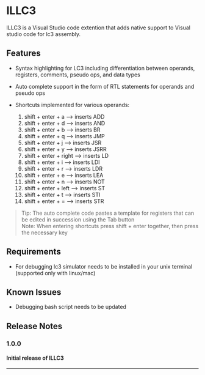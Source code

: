 # ILLC3 

ILLC3 is a Visual Studio code extention that adds native support to Visual studio code for lc3 assembly. 

## Features

* Syntax highlighting for LC3 including differentiation between operands, registers, comments, pseudo ops, and data types

* Auto complete support in the form of RTL statements for operands and pseudo ops  

* Shortcuts implemented for various operands:
    1. shift + enter + a     --> inserts ADD
    2. shift + enter + d     --> inserts AND
    3. shift + enter + b     --> inserts BR
    4. shift + enter + q     --> inserts JMP
    5. shift + enter + j     --> inserts JSR
    6. shift + enter + y     --> inserts JSRR
    7. shift + enter + right --> inserts LD
    8. shift + enter + i     --> inserts LDI 
    9. shift + enter + r     --> inserts LDR
   10. shift + enter + e     --> inserts LEA
   11. shift + enter + n     --> inserts NOT
   12. shift + enter + left  --> inserts ST
   13. shift + enter + t     --> inserts STI
   14. shift + enter + =     --> inserts STR
> Tip: The auto complete code pastes a template for registers that can be edited in succession using the Tab button <br>
> Note: When entering shortcuts press shift + enter together, then press the necessary key
## Requirements

* For debugging lc3 simulator needs to be installed in your unix terminal (supported only with linux/mac)

## Known Issues

* Debugging bash script needs to be updated

## Release Notes

### 1.0.0

#### Initial release of ILLC3

-----------------------------------------------------------------------------------------------------------

